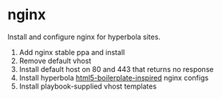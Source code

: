 # nginx

Install and configure nginx for hyperbola sites.

1. Add nginx stable ppa and install
2. Remove default vhost
3. Install default host on 80 and 443 that returns no response
4. Install hyperbola [html5-boilerplate-inspired](https://github.com/h5bp/server-configs-nginx)
   nginx configs
5. Install playbook-supplied vhost templates
